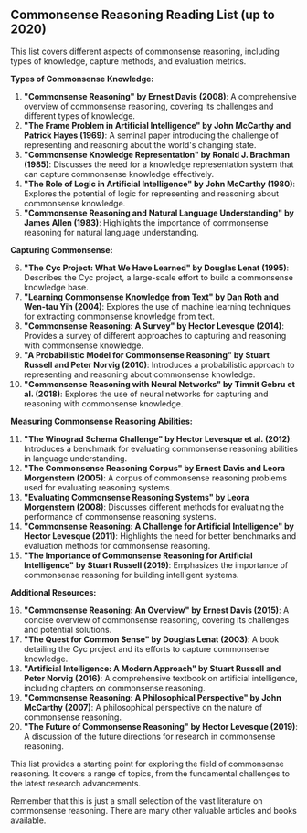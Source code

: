 ## Commonsense Reasoning Reading List (up to 2020)

This list covers different aspects of commonsense reasoning, including types of knowledge, capture methods, and evaluation metrics.

**Types of Commonsense Knowledge:**

1. **"Commonsense Reasoning" by Ernest Davis (2008)**: A comprehensive overview of commonsense reasoning, covering its challenges and different types of knowledge.
2. **"The Frame Problem in Artificial Intelligence" by John McCarthy and Patrick Hayes (1969)**: A seminal paper introducing the challenge of representing and reasoning about the world's changing state.
3. **"Commonsense Knowledge Representation" by Ronald J. Brachman (1985)**: Discusses the need for a knowledge representation system that can capture commonsense knowledge effectively.
4. **"The Role of Logic in Artificial Intelligence" by John McCarthy (1980)**: Explores the potential of logic for representing and reasoning about commonsense knowledge.
5. **"Commonsense Reasoning and Natural Language Understanding" by James Allen (1983)**: Highlights the importance of commonsense reasoning for natural language understanding.

**Capturing Commonsense:**

6. **"The Cyc Project: What We Have Learned" by Douglas Lenat (1995)**: Describes the Cyc project, a large-scale effort to build a commonsense knowledge base.
7. **"Learning Commonsense Knowledge from Text" by Dan Roth and Wen-tau Yih (2004)**: Explores the use of machine learning techniques for extracting commonsense knowledge from text.
8. **"Commonsense Reasoning: A Survey" by Hector Levesque (2014)**: Provides a survey of different approaches to capturing and reasoning with commonsense knowledge.
9. **"A Probabilistic Model for Commonsense Reasoning" by Stuart Russell and Peter Norvig (2010)**: Introduces a probabilistic approach to representing and reasoning about commonsense knowledge.
10. **"Commonsense Reasoning with Neural Networks" by Timnit Gebru et al. (2018)**: Explores the use of neural networks for capturing and reasoning with commonsense knowledge.

**Measuring Commonsense Reasoning Abilities:**

11. **"The Winograd Schema Challenge" by Hector Levesque et al. (2012)**: Introduces a benchmark for evaluating commonsense reasoning abilities in language understanding.
12. **"The Commonsense Reasoning Corpus" by Ernest Davis and Leora Morgenstern (2005)**: A corpus of commonsense reasoning problems used for evaluating reasoning systems.
13. **"Evaluating Commonsense Reasoning Systems" by Leora Morgenstern (2008)**: Discusses different methods for evaluating the performance of commonsense reasoning systems.
14. **"Commonsense Reasoning: A Challenge for Artificial Intelligence" by Hector Levesque (2011)**: Highlights the need for better benchmarks and evaluation methods for commonsense reasoning.
15. **"The Importance of Commonsense Reasoning for Artificial Intelligence" by Stuart Russell (2019)**: Emphasizes the importance of commonsense reasoning for building intelligent systems.

**Additional Resources:**

16. **"Commonsense Reasoning: An Overview" by Ernest Davis (2015)**: A concise overview of commonsense reasoning, covering its challenges and potential solutions.
17. **"The Quest for Common Sense" by Douglas Lenat (2003)**: A book detailing the Cyc project and its efforts to capture commonsense knowledge.
18. **"Artificial Intelligence: A Modern Approach" by Stuart Russell and Peter Norvig (2016)**: A comprehensive textbook on artificial intelligence, including chapters on commonsense reasoning.
19. **"Commonsense Reasoning: A Philosophical Perspective" by John McCarthy (2007)**: A philosophical perspective on the nature of commonsense reasoning.
20. **"The Future of Commonsense Reasoning" by Hector Levesque (2019)**: A discussion of the future directions for research in commonsense reasoning.

This list provides a starting point for exploring the field of commonsense reasoning. It covers a range of topics, from the fundamental challenges to the latest research advancements. 

Remember that this is just a small selection of the vast literature on commonsense reasoning. There are many other valuable articles and books available.